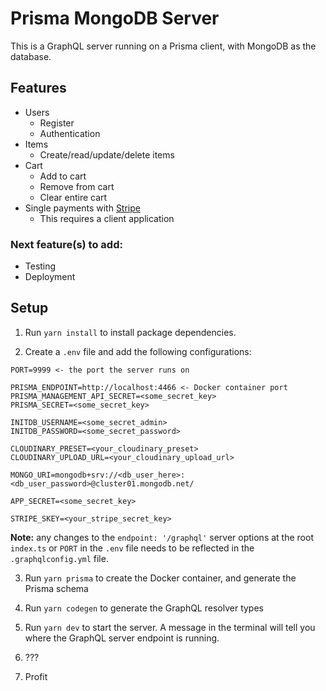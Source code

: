 # Prisma MongoDB Server

This is a GraphQL server running on a Prisma client, with MongoDB as the database.

## Features

- Users
  - Register
  - Authentication
- Items
  - Create/read/update/delete items
- Cart
  - Add to cart
  - Remove from cart
  - Clear entire cart
- Single payments with [Stripe](https://stripe.com)
  - This requires a client application

### Next feature(s) to add:

- Testing
- Deployment

## Setup

1. Run `yarn install` to install package dependencies.

2. Create a `.env` file and add the following configurations:

```
PORT=9999 <- the port the server runs on

PRISMA_ENDPOINT=http://localhost:4466 <- Docker container port
PRISMA_MANAGEMENT_API_SECRET=<some_secret_key>
PRISMA_SECRET=<some_secret_key>

INITDB_USERNAME=<some_secret_admin>
INITDB_PASSWORD=<some_secret_password>

CLOUDINARY_PRESET=<your_cloudinary_preset>
CLOUDINARY_UPLOAD_URL=<your_cloudinary_upload_url>

MONGO_URI=mongodb+srv://<db_user_here>:<db_user_password>@cluster01.mongodb.net/

APP_SECRET=<some_secret_key>

STRIPE_SKEY=<your_stripe_secret_key>
```

**Note:** any changes to the `endpoint: '/graphql'` server options at the root `index.ts` or `PORT` in the `.env` file needs to be reflected in the `.graphqlconfig.yml` file.

3. Run `yarn prisma` to create the Docker container, and generate the Prisma schema

4. Run `yarn codegen` to generate the GraphQL resolver types

5. Run `yarn dev` to start the server. A message in the terminal will tell you where the GraphQL server endpoint is running.

6. ???

7. Profit
